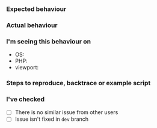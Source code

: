 ### Expected behaviour

### Actual behaviour

### I'm seeing this behaviour on
- OS: 
- PHP:
- viewport:

### Steps to reproduce, backtrace or example script

### I've checked
- [ ] There is no similar issue from other users
- [ ] Issue isn't fixed in `dev` branch
